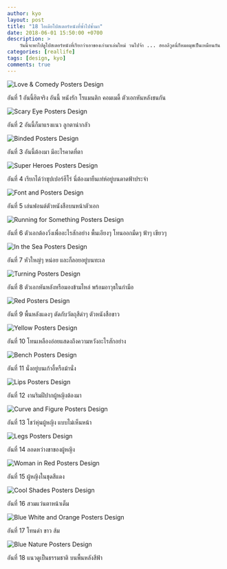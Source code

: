 ```yaml
---
author: kyo
layout: post
title: "18 ไอเดียโปสเตอร์หนังที่ซ้ำไปซ้ำมา"
date: 2018-06-01 15:50:00 +0700
description: >
    วันนี้จะพาไปดูโปสเตอร์หนังที่เรียกว่าเอาของเก่ามาเล่นใหม่ วนไปจ้า ... ฮอลลีวูดนี่ก็หมดมุขเป็นเหมือนกัน
categories: [reallife]
tags: [design, kyo]
comments: true
---
```

![Love & Comedy Posters Design](/assets/img/authors/kyo/2018-06-01/1.jpg)

อันที่ 1 อันนี้ฮิตจริง อันนี้ หนังรัก โรแมนติก คอมเมดี้ ตัวเอกหันหลังชนกัน

![Scary Eye Posters Design](/assets/img/authors/kyo/2018-06-01/2.jpg)

อันที่ 2 อันนี้ก็มาแรงแนว ลูกตาน่ากลัว

![Binded Posters Design](/assets/img/authors/kyo/2018-06-01/3.jpg)

อันที่ 3 อันนี้ต้องมา มีอะไรคาดที่ตา

![Super Heroes Posters Design](/assets/img/authors/kyo/2018-06-01/4.jpg)

อันที่ 4 เรียกได้ว่าซุปเปอร์ฮีโร่ นี่ต้องมายืนเท่ห์อยู่บนดาดฟ้าประจำ

![Font and Posters Design](/assets/img/authors/kyo/2018-06-01/5.jpg)

อันที่ 5 เล่นฟอนต์ตัวหนังสือบนหน้าตัวเอก

![Running for Something Posters Design](/assets/img/authors/kyo/2018-06-01/6.jpg)

อันที่ 6 ตัวเอกต้องวิ่งเพื่ออะไรสักอย่าง พื้นเอียงๆ โทนออกมืดๆ ฟ้าๆ เขียวๆ

![In the Sea Posters Design](/assets/img/authors/kyo/2018-06-01/7.jpg)

อันที่ 7 หัวใหญ่ๆ หน่อย และก็ลอยอยู่บนทะเล

![Turning Posters Design](/assets/img/authors/kyo/2018-06-01/8.jpg)

อันที่ 8 ตัวเอกหันหลังหรือมองข้ามไหล่ พร้อมอาวุธในกำมือ

![Red Posters Design](/assets/img/authors/kyo/2018-06-01/9.jpg)

อันที่ 9 พื้นหลังแดงๆ ตัดกับวัตถุสีดำๆ ตัวหนังสือขาว

![Yellow Posters Design](/assets/img/authors/kyo/2018-06-01/10.jpg)

อันที่ 10 โทนเหลืองอ๋อยแสดงถึงความหวังอะไรสักอย่าง

![Bench Posters Design](/assets/img/authors/kyo/2018-06-01/11.jpg)

อันที่ 11 นั่งอยู่บนเก้าอี้หรือม้านั่ง

![Lips Posters Design](/assets/img/authors/kyo/2018-06-01/12.jpg)

อันที่ 12 งานริมฝีปากผู้หญิงต้องมา

![Curve and Figure Posters Design](/assets/img/authors/kyo/2018-06-01/13.jpg)

อันที่ 13 โชว์หุ่นผู้หญิง แบบไม่เห็นหน้า

![Legs Posters Design](/assets/img/authors/kyo/2018-06-01/14.jpg)

อันที่ 14 ลอดหว่างขาของผู้หญิง

![Woman in Red Posters Design](/assets/img/authors/kyo/2018-06-01/15.jpg)

อันที่ 15 ผู้หญิงในชุดสีแดง

![Cool Shades Posters Design](/assets/img/authors/kyo/2018-06-01/16.jpg)

อันที่ 16 สวมแว่นตาหน้าเต็ม

![Blue White and Orange Posters Design](/assets/img/authors/kyo/2018-06-01/17.jpg)

อันที่ 17 โทนดำ ขาว ส้ม

![Blue Nature Posters Design](/assets/img/authors/kyo/2018-06-01/18.jpg)

อันที่ 18 แนวดูเป็นธรรมชาติ บนพื้นหลังสีฟ้า
